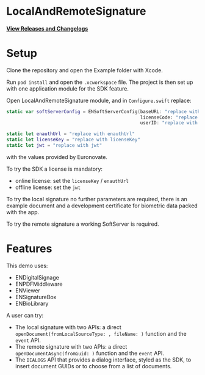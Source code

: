
# LocalAndRemoteSignature

#### [View Releases and Changelogs](https://github.com/euronovate/ENMobileSDK-iOS)

# Setup

Clone the repository and open the Example folder with Xcode.

Run `pod install` and open the `.xcworkspace` file. The project is then set up with one application module for the SDK feature.

Open LocalAndRemoteSignature module, and in `Configure.swift` replace:

```swift
static var softServerConfig = ENSoftServerConfig(baseURL: "replace with baseURL",
                                                 licenseCode: "replace with license code",
                                                 userID: "replace with userID")

static let enauthUrl = "replace with enauthUrl"
static let licenseKey = "replace with licenseKey"
static let jwt = "replace with jwt"
```

with the values provided by Euronovate.

To try the SDK a license is mandatory:
- online license: set the `licenseKey` / `enauthUrl`
- offline license: set the `jwt`

To try the local signature no further parameters are required, there is an example document and a development certificate for biometric data packed with the app.

To try the remote signature a working SoftServer is required.

# Features

This demo uses:

- ENDigitalSignage
- ENPDFMiddleware
- ENViewer
- ENSignatureBox
- ENBioLibrary

A user can try:
- The local signature with two APIs: a direct `openDocument(fromLocalSourceType: , fileName: )` function and the `event` API.
- The remote signature with two APIs: a direct `openDocumentAsync(fromGuid: )` function and the `event` API.
- The `DIALOGS` API that provides a dialog interface, styled as the SDK, to insert document GUIDs or to choose from a list of documents.